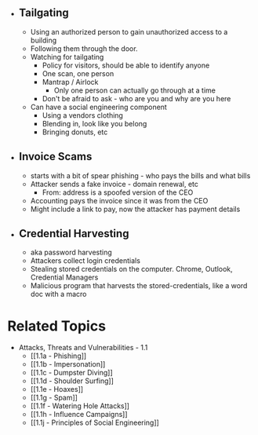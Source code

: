 - ## Tailgating
	- Using an authorized person to gain unauthorized access to a building
	- Following them through the door.
	- Watching for tailgating
		- Policy for visitors, should be able to identify anyone
		- One scan, one person
		- Mantrap / Airlock
			- Only one person can actually go through at a time
		- Don't be afraid to ask - who are you and why are you here
	- Can have a social engineering component
		- Using a vendors clothing
		- Blending in, look like you belong
		- Bringing donuts, etc
- ## Invoice Scams
	- starts with a bit of spear phishing - who pays the bills and what bills
	- Attacker sends a fake invoice - domain renewal, etc
		- From: address is a spoofed version of the CEO
	- Accounting pays the invoice since it was from the CEO
	- Might include a link to pay, now the attacker has payment details
- ## Credential Harvesting
	- aka password harvesting
	- Attackers collect login credentials
	- Stealing stored credentials on the computer. Chrome, Outlook, Credential Managers
	- Malicious program that harvests the stored-credentials, like a word doc with a macro

# Related Topics
- Attacks, Threats and Vulnerabilities - 1.1
	- [[1.1a - Phishing]]
	- [[1.1b - Impersonation]]
	- [[1.1c - Dumpster Diving]]
	- [[1.1d - Shoulder Surfing]]
	- [[1.1e - Hoaxes]]
	- [[1.1g - Spam]]
	- [[1.1f - Watering Hole Attacks]]
	- [[1.1h - Influence Campaigns]]
	- [[1.1j - Principles of Social Engineering]]